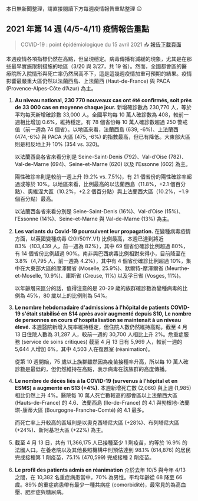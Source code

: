 本日無新聞整理，請直接閱讀下方每週疫情報告重點整理 😉

## 2021 年第 14 週 (4/5-4/11) 疫情報告重點

> COVID-19 : point épidémiologique du 15 avril 2021 📥 [報告下載頁面](https://tinyurl.com/yelmdlhw)

本週疫情各項指標仍然在高點，但呈現穩定。病毒傳播有減緩的現象，尤其是在那些最早實施限制措施的地區（3/20 與 3/27，共 19 省）。然而，全國都會區的醫療院所入院情形與死亡率仍然居高不下，這是這幾週疫情加重可預期的結果。疫情影響最嚴重大區仍然以法蘭西島、上法蘭西 (Haut-de-France) 與 PACA (Provence-Alpes-Côte d’Azur) 為主。

1. **Au niveau national, 230 770 nouveaux cas ont été confirmés, soit près de 33 000 cas en moyenne chaque jour.** 新增確診數為 230,770 人，等於平均每天新增確診數 33,000 人。全國平均每 10 萬人確診數為 408，較前一週相比增加 0.6%，維持穩定。有 78 個省份每 10 萬人確診數超過 250 警戒值（前一週為 74 個省）。以地區來看，法蘭西島 (639, -6%)、上法蘭西 (474,-6%) 與 PACA 大區 (475, -6%) 的指數最高，但已有降低。大東部大區則是相反地上升 10% (354 vs. 320)。

   以法蘭西島各省來看分別是 Seine-Saint-Denis (792)、Val-d’Oise (782)、Val-de-Marne (694)、Seine-et-Marne (620) 以及 l’Essonne (602) 為主。

   陽性確診率則是較前一週上升 (9.2% vs. 7.5%)，有 21 個省份的陽性確診率超過或等於 10%。以地區來看，比例最高的以法蘭西島（11.8%，+2.1 個百分點）、奧維涅大區（10.2%，+2.2 個百分點）與上法蘭西大區（10.2%，+1.9 個百分點）最高。

   以法蘭西各省來看分別是 Seine-Saint-Denis (16%)、Val-d’Oise (15%)、l’Essonne (14%)、Seine-et-Marne 與 Val-de-Marne (13%) 為主。

1. **Les variants du Covid-19 poursuivent leur propagation.** 在變種病毒疫情方面，以英國變種病毒 (20I/501Y.V1) 比例最高，本週已達到將近 83%（103,439 人，前一週為 82%），其中 69 個省份確診比例超過 80%，有 14 個省份比例超過 90%。南非與巴西病毒比例相對來得小，目前降至在 3.8%（4,795 人，前一週為 4.2%），其中有 4 個省份確診比例超過 10%，集中在大東部大區的摩澤爾省 (Moselle, 25.9%)、默爾特-摩澤爾省 (Meurthe-et-Moselle, 10.9%)、庫斯省 (Creuse, 11%) 以及孚日省 (Vosges, 11%)。

   以年齡層來區分的話，值得注意的是 20-29 歲的族群確診數為變種病毒的比例為 45%，80 歲以上的比例則為 54%。

1. **Le nombre hebdomadaire d'admissions à l'hôpital de patients COVID-19 s'était stabilisé en S14 après avoir augmenté depuis S10, Le nombre de personnes en cours d'hospitalisation se maintenait à un niveau élevé.** 本週醫院新增入院率維持穩定，但住院人數仍然維持高點。截至 4 月 13 日住院人數為 31,287 人，較前一週的 30,700 人相比上升 2%。危重症服務 (service de soins critiques) 截至 4 月 13 日有 5,969 人，較前一週的 5,644 人增加 6%，其中 4,503 人在復甦室 (réanimation)。

   從第 10 週開始，75 歲以上族群雖然因為疫苗接種率升高，所以每 10 萬人確診數是最低的，但仍然維持在高點，表示病毒在該族群的高度傳播。

1. **Le nombre de décès liés à la COVID-19 (survenus à l’hôpital et en ESMS) a augmenté en S13 (+4%).** 本週新增死亡數 (2,066) 與上週 (1,985) 相比仍然上升 4%。醫院每 10 萬人死亡數較高的都會區以上法蘭西大區 (Hauts-de-France) 的 4.6、法蘭西島 (Ile-de-France) 的 4.1 與勃根地-法蘭琪-康蒂大區 (Bourgogne-Franche-Comté) 的 4.1 最多。

   而死亡率上升較高的區域則是以奧克西塔尼大區 (+28%)、布列塔尼大區 (+24%)、新阿基坦大區 (+22%) 為主。

1. 截至 4 月 13 日，共有 11,366,175 人已接種至少 1 劑疫苗，約等於 16.9% 的法國人口。在養老院以及其他長照機構中則預估達到 98.1% (614,876) 的居民完成接種第 1 劑疫苗，75.1% (470,599) 完成接種 2 劑疫苗。
1. **Le profil des patients admis en réanimation** 介於去年 10/5 與今年 4/13 之間，在 10,382 名重症病患當中，70% 為男性。平均年齡從 68 降至 66 歲。89% 的重症病患帶有最少一種共病症 (comorbidité)，最常見的為高血壓、肥胖症與糖尿病。
